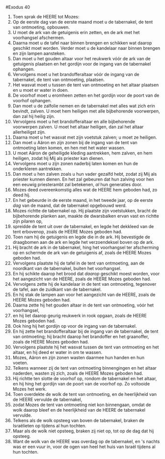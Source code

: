 #Exodus 40
1. Toen sprak de HEERE tot Mozes:
2. Op de eerste dag van de eerste maand moet u de tabernakel, de tent van ontmoeting, opbouwen.
3. U moet de ark van de getuigenis erin zetten, en de ark met het voorhangsel afschermen.
4. Daarna moet u de tafel naar binnen brengen en schikken wat daarop geschikt moet worden. Verder moet u de kandelaar naar binnen brengen en zijn lampen aansteken.
5. Dan moet u het gouden altaar voor het reukwerk vóór de ark van de getuigenis plaatsen en het gordijn voor de ingang van de tabernakel ophangen.
6. Vervolgens moet u het brandofferaltaar vóór de ingang van de tabernakel, de tent van ontmoeting, plaatsen.
7. Het wasvat moet u tussen de tent van ontmoeting en het altaar plaatsen en u moet er water in doen.
8. De voorhof moet u eromheen zetten en het gordijn voor de poort van de voorhof ophangen.
9. Dan moet u de zalfolie nemen en de tabernakel met alles wat zich erin bevindt, zalven. U moet hem heiligen met alle bijbehorende voorwerpen, dan zal hij heilig zijn.
10. Vervolgens moet u het brandofferaltaar en alle bijbehorende voorwerpen zalven. U moet het altaar heiligen, dan zal het altaar allerheiligst zijn.
11. Daarna moet u het wasvat met zijn voetstuk zalven; u moet ze heiligen.
12. Dan moet u Aäron en zijn zonen bij de ingang van de tent van ontmoeting laten komen, en hen met het water wassen.
13. U moet Aäron de geheiligde kleding aantrekken, hem zalven, en hem heiligen, zodat hij Mij als priester kan dienen.
14. Vervolgens moet u zijn zonen naderbij laten komen en hun de onderkleren aantrekken.
15. Dan moet u hen zalven zoals u hun vader gezalfd hebt, zodat zij Mij als priester kunnen dienen. En het zal gebeuren dat hun zalving voor hen een eeuwig priesterambt zal betekenen, *al* hun generaties door.
16. Mozes deed overeenkomstig alles wat de HEERE hem geboden had, zo deed hij.
17. En het gebeurde in de eerste maand, in het tweede jaar, op de eerste *dag* van de maand, dat de tabernakel opgebouwd werd.
18. Mozes richtte de tabernakel op. Hij plaatste zijn voetstukken, bracht de bijbehorende planken aan, maakte de dwarsbalken ervan vast en richtte zijn pilaren op,
19. spreidde de tent uit over de tabernakel, en legde het dekkleed van de tent erbovenop, zoals de HEERE Mozes geboden had.
20. Toen nam hij de getuigenis en legde die in de ark. Hij bevestigde de draagbomen aan de ark en legde het verzoendeksel boven op de ark.
21. Hij bracht de ark in de tabernakel, hing het voorhangsel ter afscherming op en schermde de ark van de getuigenis af, zoals de HEERE Mozes geboden had.
22. Vervolgens plaatste hij de tafel in de tent van ontmoeting, aan de noordkant van de tabernakel, buiten het voorhangsel.
23. En hij schikte daarop het brood dat *daarop* geschikt moest worden, voor het aangezicht van de HEERE, zoals de HEERE Mozes geboden had.
24. Vervolgens zette hij de kandelaar in de tent van ontmoeting, tegenover de tafel, aan de zuidkant van de tabernakel.
25. En hij stak de lampen aan voor het aangezicht van de HEERE, zoals de HEERE Mozes geboden had.
26. Daarna zette hij het gouden altaar in de tent van ontmoeting, vóór het voorhangsel,
27. en hij liet daarop geurig reukwerk in rook opgaan, zoals de HEERE Mozes geboden had.
28. Ook hing hij het gordijn op voor de ingang van de tabernakel.
29. En hij zette het brandofferaltaar bij de ingang van de tabernakel, de tent van ontmoeting; hij bracht daarop het brandoffer en het graanoffer, zoals de HEERE Mozes geboden had.
30. Vervolgens plaatste hij het wasvat tussen de tent van ontmoeting en het altaar, en hij deed er water in om te wassen.
31. Mozes, Aäron en zijn zonen wasten daarmee hun handen en hun voeten.
32. Telkens wanneer zij de tent van ontmoeting binnengingen en het altaar naderden, wasten zij zich, zoals de HEERE Mozes geboden had.
33. Hij richtte ten slotte de voorhof op, rondom de tabernakel en het altaar, en hij hing het gordijn van de poort van de voorhof op. Zo voltooide Mozes het werk.
34. Toen overdekte de wolk de tent van ontmoeting, en de heerlijkheid van de HEERE vervulde de tabernakel,
35. zodat Mozes de tent van ontmoeting niet kon binnengaan, omdat de wolk daarop bleef en de heerlijkheid van de HEERE de tabernakel vervulde.
36. Telkens als de wolk opsteeg van boven de tabernakel, braken de Israëlieten op tijdens al hun tochten.
37. Maar als de wolk niet opsteeg, braken zij niet op, tot op de dag dat hij opsteeg.
38. Want de wolk van de HEERE was overdag op de tabernakel, en 's nachts was er een vuur in, voor de ogen van heel het huis van Israël tijdens al hun tochten.
